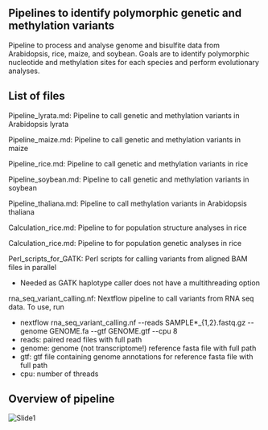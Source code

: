 ## Pipelines to identify polymorphic genetic and methylation variants

Pipeline to process and analyse genome and bisulfite data from Arabidopsis, rice, maize, and soybean. Goals are to identify polymorphic nucleotide and methylation sites for each species and perform evolutionary analyses. 

## List of files
Pipeline_lyrata.md: Pipeline to call genetic and methylation variants in Arabidopsis lyrata

Pipeline_maize.md: Pipeline to call genetic and methylation variants in maize

Pipeline_rice.md: Pipeline to call genetic and methylation variants in rice

Pipeline_soybean.md: Pipeline to call genetic and methylation variants in soybean

Pipeline_thaliana.md: Pipeline to call methylation variants in Arabidopsis thaliana

Calculation_rice.md: Pipeline to for population structure analyses in rice

Calculation_rice.md: Pipeline to for population genetic analyses in rice

Perl_scripts_for_GATK: Perl scripts for calling variants from aligned BAM files in parallel
- Needed as GATK haplotype caller does not have a multithreading option

rna_seq_variant_calling.nf: Nextflow pipeline to call variants from RNA seq data. To use, run
- nextflow rna_seq_variant_calling.nf --reads SAMPLE*_{1,2}.fastq.gz --genome GENOME.fa --gtf GENOME.gtf --cpu 8
- reads: paired read files with full path
- genome: genome (not transcriptome!) reference fasta file  with full path
- gtf: gtf file containing genome annotations for reference fasta file  with full path
- cpu: number of threads



## Overview of pipeline

![Slide1](https://github.com/arunkumarramesh/Methylation/assets/23363383/15cd99fc-5089-497a-b1d5-f63c8d212c20)
